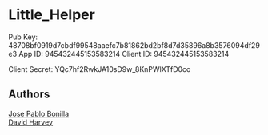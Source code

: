 # Little_Helper
Pub Key: 48708bf0919d7cbdf99548aaefc7b81862bd2bf8d7d35896a8b3576094df29e3
App ID: 945432445153583214
Client ID:
945432445153583214

Client Secret:
YQc7hf2RwkJA10sD9w_8KnPWlXTfD0co

## Authors
[Jose Pablo Bonilla](https://github.com/JosePabloBonilla)<br />
[David Harvey](https://github.com/dhreyes)

